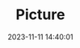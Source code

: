 ---
weight: 1
images:
- /images/edited/182.jpeg
title: Picture
date: 2023-11-11 14:40:01
tags: [luminar neo,work,person,laptop,cup,diningtable,cellphone,chair]
---